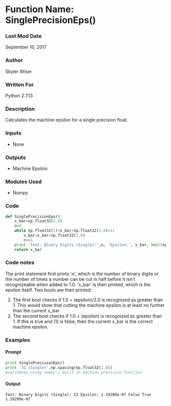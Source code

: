 # Function Name: SinglePrecisionEps()

### Last Mod Date

September 10, 2017

### Author

Skyler Wiser

### Written For

Python 2.7.13

### Description

Calculates the machine epsilon for a single precision float.

### Inputs

* None

### Outputs

* Machine Epsilon

### Modules Used

* Numpy

### Code

```python
def SinglePrecisionEps():
    x_bar=np.float32(1.0)
    n=0
    while np.float32(1)+x_bar/np.float32(2.0)>1:
        x_bar=x_bar/np.float32(2.0)
        n+=1
    print 'Test: Binary Digits (Single):',n, 'Epsilon:', x_bar, bool(np.float32(1)+x_bar/np.float32(2.0)>1),bool(np.float32(1)+x_bar>1)
    return x_bar
```

### Code notes

The print statement first prints 'n', which is the number of binary digits or the number of times a number can be cut in half before it isn't recognizeable when added to 1.0. 'x_bar' is then printed, which is the epsilon itself. Two bools are then printed:

1. The first bool checks if 1.0 + (epsilon)/2.0 is recognized as greater than 1. This would show that cutting the machine epsilon is at least no further than the current x_bar.
2. The second bool checks if 1.0 + (epsilon) is recognized as greater than 1. If this is true and (1) is false, then the current x_bar is the correct machine epsilon.

### Examples
#### Prompt

```python
print SinglePrecisionEps()
print '32 (Single)',np.spacing(np.float32(1.0))
#validates using numpy's built in machine precision function
```

#### Output

```
Test: Binary Digits (Single): 23 Epsilon: 1.19209e-07 False True
1.19209e-07
```
